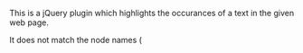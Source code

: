 This is a jQuery plugin which highlights the occurances of a text in the given web page.

It does not match the node names (<script>, <textarea>, etc) but does match the same if found in the text. 

Example usage: 

    $('body').highlight('text', 'className')

Here, `className` argument is optional. 

When a match occurs, the matching text is wrapped with a `span` element, and the `className` class attribute is added to the span. If no argument is specified, the classname applied is `highlight-class`


An example fiddle:

> http://jsfiddle.net/karthikr12/T3Tnu/
